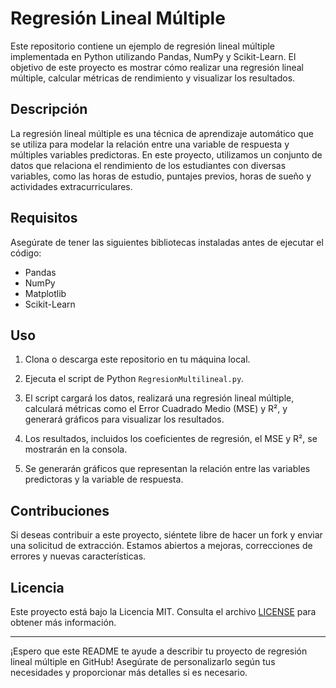 # Regresión Lineal Múltiple

Este repositorio contiene un ejemplo de regresión lineal múltiple implementada en Python utilizando Pandas, NumPy y Scikit-Learn. El objetivo de este proyecto es mostrar cómo realizar una regresión lineal múltiple, calcular métricas de rendimiento y visualizar los resultados.

## Descripción

La regresión lineal múltiple es una técnica de aprendizaje automático que se utiliza para modelar la relación entre una variable de respuesta y múltiples variables predictoras. En este proyecto, utilizamos un conjunto de datos que relaciona el rendimiento de los estudiantes con diversas variables, como las horas de estudio, puntajes previos, horas de sueño y actividades extracurriculares.

## Requisitos

Asegúrate de tener las siguientes bibliotecas instaladas antes de ejecutar el código:

- Pandas
- NumPy
- Matplotlib
- Scikit-Learn

## Uso

1. Clona o descarga este repositorio en tu máquina local.

2. Ejecuta el script de Python `RegresionMultilineal.py`.

3. El script cargará los datos, realizará una regresión lineal múltiple, calculará métricas como el Error Cuadrado Medio (MSE) y R², y generará gráficos para visualizar los resultados.

4. Los resultados, incluidos los coeficientes de regresión, el MSE y R², se mostrarán en la consola.

5. Se generarán gráficos que representan la relación entre las variables predictoras y la variable de respuesta.

## Contribuciones

Si deseas contribuir a este proyecto, siéntete libre de hacer un fork y enviar una solicitud de extracción. Estamos abiertos a mejoras, correcciones de errores y nuevas características.

## Licencia

Este proyecto está bajo la Licencia MIT. Consulta el archivo [LICENSE](LICENSE) para obtener más información.

---

¡Espero que este README te ayude a describir tu proyecto de regresión lineal múltiple en GitHub! Asegúrate de personalizarlo según tus necesidades y proporcionar más detalles si es necesario.
